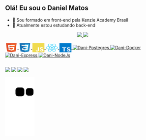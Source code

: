 ## Olá! Eu sou o Daniel Matos

- 🔭 Sou formado em front-end pela Kenzie Academy Brasil
- 🌱 Atualmente estou estudando back-end

<div align="center">
  <a href="https://github.com/Daniel-MatosC">
  <img width="48%" src="https://github-readme-stats.vercel.app/api?username=Daniel-MatosC&show_icons=true&theme=dark&include_all_commits=true&count_private=true"/>
  <img width="48%" src="https://github-readme-stats.vercel.app/api/top-langs/?username=Daniel-MatosC&layout=compact&langs_count=7&theme=dark"/>
</div>
  
<div style="display: inline_block"><br>
  <img align="center" alt="Dani-HTML" height="30" width="40" src="https://raw.githubusercontent.com/devicons/devicon/master/icons/html5/html5-original.svg">
  <img align="center" alt="Dani-CSS" height="30" width="40" src="https://raw.githubusercontent.com/devicons/devicon/master/icons/css3/css3-original.svg">
  <img align="center" alt="Dani-Js" height="30" width="40" src="https://raw.githubusercontent.com/devicons/devicon/master/icons/javascript/javascript-plain.svg">
  <img align="center" alt="Dani-React" height="30" width="40" src="https://raw.githubusercontent.com/devicons/devicon/master/icons/react/react-original.svg">
  <img align="center" alt="Dani-Ts" height="30" width="40" src="https://raw.githubusercontent.com/devicons/devicon/master/icons/typescript/typescript-plain.svg">
  <img align="center" alt="Dani-Postegres" height="35" width="45" src="https://cdn.jsdelivr.net/gh/devicons/devicon/icons/postgresql/postgresql-original.svg" />
  <img align="center" alt="Dani-Docker" height="60" width="50" src="https://cdn.jsdelivr.net/gh/devicons/devicon/icons/docker/docker-original.svg" />
  <img align="center" alt="Dani-Express" height="35" width="45" src="https://cdn.jsdelivr.net/gh/devicons/devicon/icons/express/express-original.svg" />
  <img align="center" alt="Dani-NodeJs" height="35" width="45" src="https://cdn.jsdelivr.net/gh/devicons/devicon/icons/nodejs/nodejs-original.svg" />
</div>
  
##

<div>
  <a href="https://instagram.com/daniel_matos.c" target="_blank"><img src="https://img.shields.io/badge/-Instagram-%23E4405F?style=for-the-badge&logo=instagram&logoColor=white" target="_blank"></a>
  <a href = "mailto:danielmatos3445@gmail.com"><img src="https://img.shields.io/badge/-Gmail-%23333?style=for-the-badge&logo=gmail&logoColor=white" target="_blank"></a>
  <a href="https://www.linkedin.com/in/danielmatosc/" target="_blank"><img src="https://img.shields.io/badge/-LinkedIn-%230077B5?style=for-the-badge&logo=linkedin&logoColor=white" target="_blank"></a>
  <a href="https://wa.me/5524992560152" target"_blank"><img src="https://img.shields.io/badge/WhatsApp-25D366?style=for-the-badge&logo=whatsapp&logoColor=white" target="_blank"></a>
  
  ![Snake animation](https://github.com/Daniel-MatosC/Daniel-MatosC/blob/output/github-contribution-grid-snake.svg)
  
</div>
